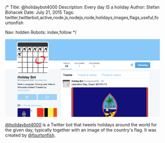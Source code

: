 /*
Title: @holidaybot4000
Description: Every day IS a holiday
Author: Stefan Bohacek
Date: July 21, 2015
Tags: twitter,twitterbot,active,node.js,nodejs,node,holidays,images,flags,useful,fourtonfish

Nav: hidden
Robots: index,follow
*/

[![](/content/bots/twitterbots/images/holidaybot4000.png)](https://twitter.com/holidaybot4000)

[@holidaybot4000](https://twitter.com/holidaybot4000) is a Twitter bot that tweets holidays around the world for the given day, typically together with an image of the country's flag. It was created by [@fourtonfish](https://twitter.com/fourtonfish).
